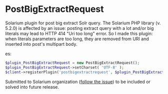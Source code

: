 # PostBigExtractRequest
Solarium plugin for post big extract Solr query. The Solarium PHP library (v. 5.2.0) is affected by an issue: posting extract query with a lot and/or big literals may lead to HTTP 414 "Uri too long" error. So I made this plugin: when literals parameters are too long, they are removed from URI and inserted into post's multipart body.

es:
```PHP
$plugin_PostBigExtractRequest = new PostBigExtractRequest();
$plugin_PostBigExtractRequest->setCharset( 'UTF-8' );
$client->registerPlugin('postbigextractrequest', $plugin_PostBigExtractRequest);
```

Submitted to Solarium organization
([follow the issue](https://github.com/solariumphp/solarium/issues/794)) to be included or solved into future release.
